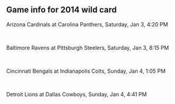 ## Game info for 2014 wild card
Arizona Cardinals at Carolina Panthers, Saturday, Jan 3, 4:20 PM


<br/>

Baltimore Ravens at Pittsburgh Steelers, Saturday, Jan 3, 8:15 PM


<br/>

Cincinnati Bengals at Indianapolis Colts, Sunday, Jan 4, 1:05 PM


<br/>

Detroit Lions at Dallas Cowboys, Sunday, Jan 4, 4:41 PM

